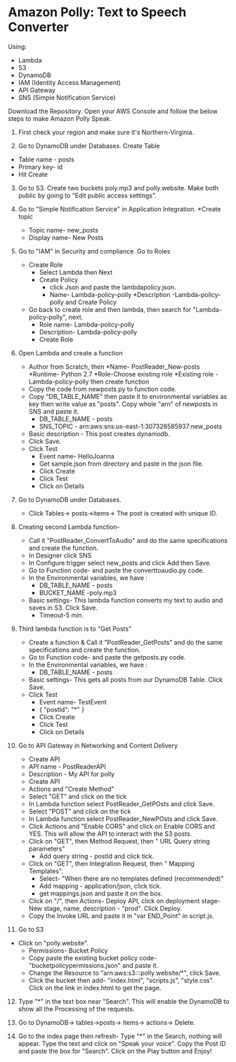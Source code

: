 
# Amazon Polly: Text to Speech Converter

Using:

* Lambda
* S3
* DynamoDB
* IAM (Identity Access Management)
* API Gateway
* SNS (Simple Notification Service)

Download the Repository. Open your AWS Console and follow the below steps to make Amazon Polly Speak.


1. First check your region and make sure it's Northern-Virginia.

2. Go to DynamoDB under Databases. Create Table
  * Table name - posts
  * Primary key- id
  * Hit Create

3. Go to S3. Create two buckets poly.mp3 and polly.website. Make both public by going to "Edit public access settings".

4. Go to "Simple Notification Service" in Application Integration. 
  *Create topic
    * Topic name- new_posts
    * Display name- New Posts

5. Go to "IAM" in Security and compliance. Go to Roles
    * Create Role
        * Select Lambda then Next
        * Create Policy
             * click Json and paste the lambdapolicy.json.
             * Name- Lambda-policy-polly
             *Description -Lambda-policy-polly and Create Policy
    * Go  back to create role and then lambda, then search for "Lambda-policy-polly", next.
      * Role name- Lambda-policy-polly
      * Description- Lambda-policy-polly
      * Create Role

6. Open Lambda and create a function
    * Author from Scratch, then 
        *Name- PostReader_New-posts
        *Runtime- Python 2.7
        *Role-Choose existing role
        *Existing role - Lambda-policy-polly then create function
    * Copy the code from newposts.py to function code. 
    * Copy "DB_TABLE_NAME" then paste it to environmental variables as key then write value as "posts". Copy whole "arn" of newposts in SNS and paste it.
        * DB_TABLE_NAME - posts
        * SNS_TOPIC - arn:aws:sns:us-east-1:307328585937:new_posts
    * Basic description - This post creates dynamodb.
    * Click Save.
    * Click Test
       * Event name- HelloJoanna
       * Get sample.json from directory and paste in the json file.
       * Click Create
       * Click Test
       * Click on Details

7. Go to DynamoDB under Databases.
    * Click Tables-> posts->items-> The post is created with unique ID.

8. Creating second Lambda function-
    * Call it "PostReader_ConvertToAudio" and do the same specifications and create the function.
    * In Designer click SNS 
    * In Configure trigger select new_posts and click Add then Save.
    * Go to Function code- and paste the converttoaudio.py code.
    * In the Environmental variables, we have :
       * DB_TABLE_NAME - posts
       * BUCKET_NAME -poly.mp3
    * Basic settings- This lambda function converts my text to audio and saves in S3. Click Save.
       * Timeout-5 min.


 9. Third lambda function is to "Get Posts"
    * Create a function & Call it "PostReader_GetPosts" and do the same specifications and create the function.
    * Go to Function code- and paste the getposts.py code.
    * In the Environmental variables, we have :
       * DB_TABLE_NAME - posts
    * Basic settings- This gets all posts from our DynamoDB Table. Click Save.
    * Click Test
       * Event name- TestEvent
       * {
  			"postId": "*"
		 }
       * Click Create
       * Click Test
       * Click on Details


10. Go to API Gateway in Networking and Content Delivery
    * Create API
    * API name - PostReaderAPI
    * Description - My API for polly
    * Create API
    * Actions and "Create Method"
    * Select "GET" and click on the tick
    * In Lambda function select PostReader_GetPOsts and click Save.
    * Select "POST" and click on the tick
    * In Lambda function select PostReader_NewPOsts and click Save.
    * Click Actions and "Enable CORS" and click on Enable CORS and YES. This will allow the API to interact with the S3 posts.
    * Click on "GET", then Method Request, then " URL Query string parameters"
       * Add query string - postId and click tick.
    * Click on "GET", then Integration Request, then " Mapping Templates". 
       * Select- "When there are no templates defined (recommended)"
       * Add mapping - application/json, click tick.
       * get mappings.json and paste it on the box.
    * Click on "/", then Actions- Deploy API, click on deployment stage- New stage,  name, description - "prod". Click Deploy.
    * Copy the Invoke URL and paste it in "var END_Point" in script.js.



11. Go to S3
   * Click on "polly.website".
      * Permissions- Bucket Policy
      * Copy paste the existing bucket policy code- "bucketpolicypermissions.json" and paste it.
      * Change the Resource to "arn:aws:s3:::polly.website/*", click Save.
      * Click the bucket then add- "index.html", "scripts.js", "style.css". Click on the link in index.html to get the page.

12. Type "*" in the text box near "Search". This will enable the DynamoDB to show all the Processing of the requests.

13. Go to DynamoDB-> tables->posts-> items-> actions-> Delete.

14. Go to the index page then refresh- Type "*" in the Search, nothing will appear. Type the text and click on "Speak your voice". Copy the Post ID and paste the box for "Search". Click on the Play button and Enjoy!
